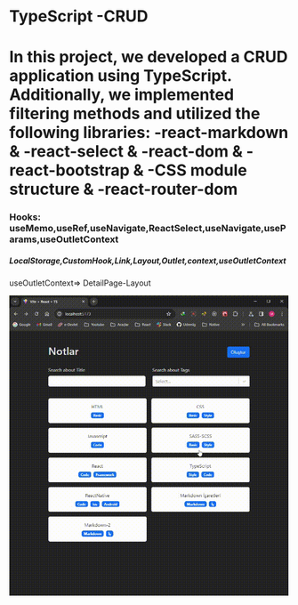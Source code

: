 # TypeScript -CRUD

<h1> In this project, we developed a CRUD application using TypeScript. Additionally, we implemented filtering methods and utilized the following libraries: -react-markdown & -react-select & -react-dom & -react-bootstrap & -CSS module  structure & -react-router-dom</h1>

<h3>Hooks: useMemo,useRef,useNavigate,ReactSelect,useNavigate,useParams,useOutletContext</h3>

<h5>LocalStorage,CustomHook,Link,Layout,Outlet,context,useOutletContext</h5>

<p>useOutletContext=> DetailPage-Layout</p>

<img src="./screen.gif" />
